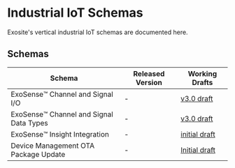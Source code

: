 # Industrial IoT Schemas

Exosite's vertical industrial IoT schemas are documented here. 


## Schemas
Schema|Released Version|Working Drafts
--|---|--
ExoSense™️ Channel and Signal I/O|-|[v3.0 draft](https://github.com/exosite/industrial_iot_schema/blob/working_draft/channel-signal_io_schema.md)
ExoSense™️ Channel and Signal Data Types|-|[v3.0 draft](https://github.com/exosite/industrial_iot_schema/blob/working_draft/data-types.md)
ExoSense™️ Insight Integration|-|[initial draft](https://github.com/exosite/industrial_iot_schema/blob/working_draft/insight_transform_integration_schema.md)
Device Management OTA Package Update|-|[Initial draft](https://github.com/exosite/industrial_iot_schema/blob/working_draft/ota_update_schema.md)
